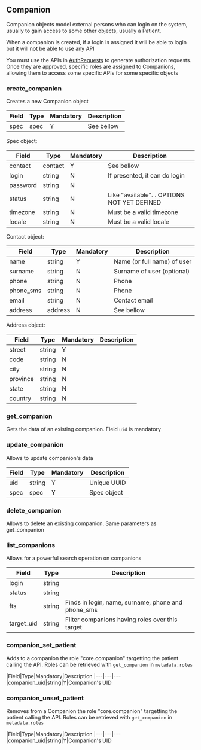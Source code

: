## Companion

Companion objects model external persons who can login on the system, usually to gain access
to some other objects, usually a Patient.

When a companion is created, if a login is assigned it will be able to login but it will not be able
to use any API

You must use the APIs in [AuthRequests](../auth_requests.md) to generate authorization requests. Once they are approved, specific roles are assigned to Companions, allowing them to access some specific APIs for some specific objects


### create_companion
Creates a new Companion object

|Field|Type|Mandatory|Description
|---|---|---|---
|spec|spec|Y|See bellow

Spec object:

|Field|Type|Mandatory|Description
|---|---|---|---
|contact|contact|Y|See bellow
|login|string|N|If presented, it can do login
|password|string|N|
|status|string|N|Like "available". . OPTIONS NOT YET DEFINED
|timezone|string|N|Must be a valid timezone
|locale|string|N|Must be a valid locale

Contact object:

|Field|Type|Mandatory|Description
|---|---|---|---
|name|string|Y|Name (or full name) of user
|surname|string|N|Surname of user (optional)
|phone|string|N|Phone
|phone_sms|string|N|Phone
|email|string|N|Contact email
|address|address|N|See bellow

Address object:

|Field|Type|Mandatory|Description
|---|---|---|---
|street|string|Y|
|code|string|N|
|city|string|N|
|province|string|N|
|state|string|N|
|country|string|N|


### get_companion
Gets the data of an existing companion. Field `uid` is mandatory


### update_companion
Allows to update companion's data

|Field|Type|Mandatory|Description
|---|---|---|---
|uid|string|Y|Unique UUID
|spec|spec|Y|Spec object

### delete_companion

Allows to delete an existing companion. Same parameters as get_companion


### list_companions
Allows for a powerful search operation on companions

|Field|Type|Description
|---|---|---
|login|string|
|status|string|
|fts|string|Finds in login, name, surname, phone and phone_sms
|target_uid|string|Filter companions having roles over this target


### companion_set_patient
Adds to a companion the role "core.companion" targetting the patient calling the API.
Roles can be retrieved with `get_companion` in `metadata.roles`

|Field|Type|Mandatory|Description
|---|---|---
|companion_uid|string|Y|Companion's UID


### companion_unset_patient
Removes from a Companion the role "core.companion" targetting the patient calling the API.
Roles can be retrieved with `get_companion` in `metadata.roles`

|Field|Type|Mandatory|Description
|---|---|---
|companion_uid|string|Y|Companion's UID

